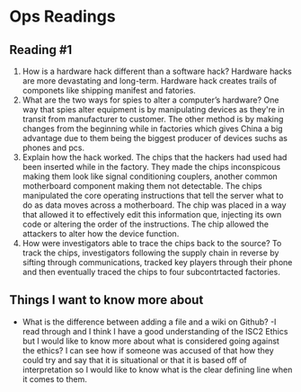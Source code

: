 # Ops Readings

## Reading  #1 

1. How is a hardware hack different than a software hack? 
    Hardware hacks are more devastating and long-term. Hardware hack creates trails of componets like shipping manifest and fatories.
2.  What are the two ways for spies to alter a computer’s hardware?
     One way that spies alter equipment is by manipulating devices as they're in transit from manufacturer to customer. The other method is by making changes from the beginning while in factories which gives China a big advantage due to them being the biggest producer of devices suchs as phones and pcs. 
3.  Explain how the hack worked.
    The chips that the hackers had used had been inserted while in the factory. They made the chips inconspicous making them look like signal conditioning couplers, another common motherboard component making them not detectable. The chips manipulated the core operating instructions that tell the server what to do as data moves across a motherboard. The chip was placed in a way that allowed it to effectively edit this information que, injecting its own code or altering the order of the instructions. The chip allowed the attackers to alter how the device function. 
4. How were investigators able to trace the chips back to the source?
      To track the chips, investigators following the supply chain in reverse by sifting through communications, tracked key players through their phone and then eventually traced the chips to four subcontrtacted factories. 


## Things I want to know more about 
 - What is the difference between adding a file and a wiki on Github?
 -I read through and I think I have a good understanding of the ISC2 Ethics but I would like to know more about what is considered going against the ethics? I can see how if someone was accused of that how they could try and say that it is situational or that it is based off of interpretation so I would like to know what is the clear defining line when it comes to them. 
